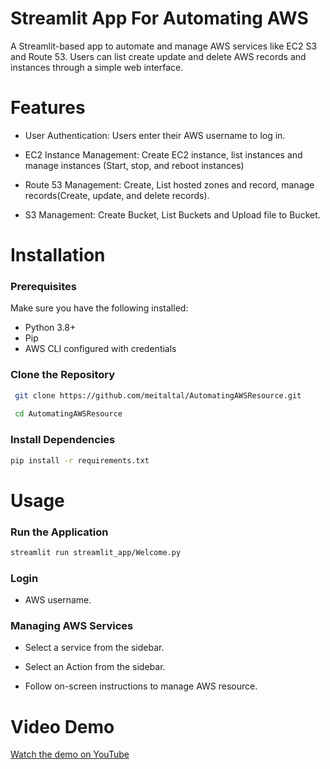 # Streamlit App For Automating AWS
A Streamlit-based app to automate and manage AWS services like EC2 S3 and Route 53. Users can list create update and delete AWS records and instances through a simple web interface.

# Features
- User Authentication: Users enter their AWS username to log in.

- EC2 Instance Management: Create EC2 instance, list instances and manage instances (Start, stop, and reboot instances)

- Route 53 Management: Create, List hosted zones and record, manage records(Create, update, and delete records).

- S3 Management: Create Bucket, List Buckets and Upload file to Bucket.

# Installation

### Prerequisites

Make sure you have the following installed:

- Python 3.8+
- Pip
- AWS CLI configured with credentials

### Clone the Repository

```bash
 git clone https://github.com/meitaltal/AutomatingAWSResource.git
 
 cd AutomatingAWSResource
```

### Install Dependencies
```bash
pip install -r requirements.txt
```

# Usage

### Run the Application

```bash
streamlit run streamlit_app/Welcome.py
```

### Login

- AWS username.

### Managing AWS Services

- Select a service from the sidebar.

- Select an Action from the sidebar.

- Follow on-screen instructions to manage AWS resource.

# Video Demo

[Watch the demo on YouTube](https://youtu.be/0NQSFX56dW8?si=JKleWMoFq89I_Umf)


